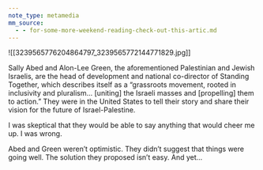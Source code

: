 ```yaml
---
note_type: metamedia
mm_source:
  - - for-some-more-weekend-reading-check-out-this-artic.md
---
```


![[3239565776204864797_3239565772144771829.jpg]]

Sally Abed and Alon-Lee Green, the aforementioned Palestinian
and Jewish Israelis, are the head of development and national
co-director of Standing Together, which describes itself as a
“grassroots movement, rooted in inclusivity and pluralism...
[uniting] the Israeli masses and [propelling] them to action.”
They were in the United States to tell their story and share their
vision for the future of Israel-Palestine.

I was skeptical that they would be able to say anything that
would cheer me up. I was wrong.

Abed and Green weren’t optimistic. They didn’t suggest that
things were going well. The solution they proposed isn’t easy.
And yet...

